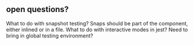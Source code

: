 open questions? 
---------------------

What to do with snapshot testing? Snaps should be part of the component, either inlined or in a file. 
What to do with interactive modes in jest?
Need to bring in global testing environment? 
